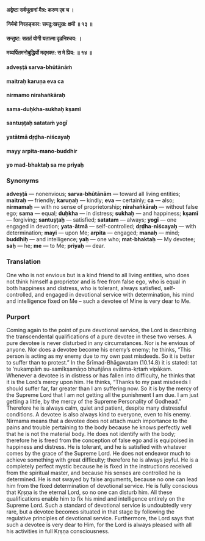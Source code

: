 #### अद्वेष्टा सर्वभूतानां मैत्र: करुण एव च ।
#### निर्ममो निरहङ्कार: समदु:खसुख: क्षमी ॥ १३ ॥
#### सन्तुष्ट: सततं योगी यतात्मा दृढनिश्चय: ।
#### मय्यर्पितमनोबुद्धिर्यो मद्भक्त: स मे प्रिय: ॥ १४ ॥

#### adveṣṭā sarva-bhūtānāṁ
#### maitraḥ karuṇa eva ca
#### nirmamo nirahaṅkāraḥ
#### sama-duḥkha-sukhaḥ kṣamī

#### santuṣṭaḥ satataṁ yogī
#### yatātmā dṛḍha-niścayaḥ
#### mayy arpita-mano-buddhir
#### yo mad-bhaktaḥ sa me priyaḥ

### Synonyms

**adveṣṭā** — nonenvious; **sarva**-**bhūtānām** — toward all living entities; **maitraḥ** — friendly; **karuṇaḥ** — kindly; **eva** — certainly; **ca** — also; **nirmamaḥ** — with no sense of proprietorship; **nirahaṅkāraḥ** — without false ego; **sama** — equal; **duḥkha** — in distress; **sukhaḥ** — and happiness; **kṣamī** — forgiving; **santuṣṭaḥ** — satisfied; **satatam** — always; **yogī** — one engaged in devotion; **yata**-**ātmā** — self-controlled; **dṛḍha**-**niścayaḥ** — with determination; **mayi** — upon Me; **arpita** — engaged; **manaḥ** — mind; **buddhiḥ** — and intelligence; **yaḥ** — one who; **mat**-**bhaktaḥ** — My devotee; **saḥ** — he; **me** — to Me; **priyaḥ** — dear.

### Translation

One who is not envious but is a kind friend to all living entities, who does not think himself a proprietor and is free from false ego, who is equal in both happiness and distress, who is tolerant, always satisfied, self-controlled, and engaged in devotional service with determination, his mind and intelligence fixed on Me – such a devotee of Mine is very dear to Me.

### Purport

Coming again to the point of pure devotional service, the Lord is describing the transcendental qualifications of a pure devotee in these two verses. A pure devotee is never disturbed in any circumstances. Nor is he envious of anyone. Nor does a devotee become his enemy’s enemy; he thinks, “This person is acting as my enemy due to my own past misdeeds. So it is better to suffer than to protest.” In the Śrīmad-Bhāgavatam (10.14.8) it is stated: tat te ’nukampāṁ su-samīkṣamāṇo bhuñjāna evātma-kṛtaṁ vipākam. Whenever a devotee is in distress or has fallen into difficulty, he thinks that it is the Lord’s mercy upon him. He thinks, “Thanks to my past misdeeds I should suffer far, far greater than I am suffering now. So it is by the mercy of the Supreme Lord that I am not getting all the punishment I am due. I am just getting a little, by the mercy of the Supreme Personality of Godhead.” Therefore he is always calm, quiet and patient, despite many distressful conditions. A devotee is also always kind to everyone, even to his enemy. Nirmama means that a devotee does not attach much importance to the pains and trouble pertaining to the body because he knows perfectly well that he is not the material body. He does not identify with the body; therefore he is freed from the conception of false ego and is equipoised in happiness and distress. He is tolerant, and he is satisfied with whatever comes by the grace of the Supreme Lord. He does not endeavor much to achieve something with great difficulty; therefore he is always joyful. He is a completely perfect mystic because he is fixed in the instructions received from the spiritual master, and because his senses are controlled he is determined. He is not swayed by false arguments, because no one can lead him from the fixed determination of devotional service. He is fully conscious that Kṛṣṇa is the eternal Lord, so no one can disturb him. All these qualifications enable him to fix his mind and intelligence entirely on the Supreme Lord. Such a standard of devotional service is undoubtedly very rare, but a devotee becomes situated in that stage by following the regulative principles of devotional service. Furthermore, the Lord says that such a devotee is very dear to Him, for the Lord is always pleased with all his activities in full Kṛṣṇa consciousness.